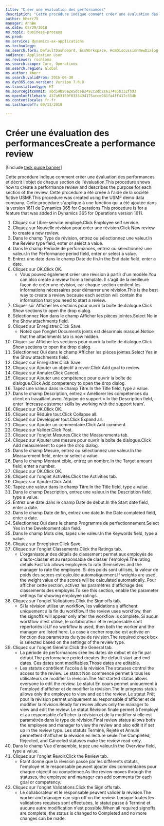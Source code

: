 ```yaml
--- 
title: "Créer une évaluation des performances"
description: "Cette procédure indique comment créer une évaluation des performances et décrit l'objet de chaque section de l'évaluation."
author: kherr75
manager: AnnBe
ms.date: 08/29/2018
ms.topic: business-process
ms.prod: 
ms.service: dynamics-ax-applications
ms.technology: 
ms.search.form: DefaultDashboard, EssWorkspace, HcmDiscussionNewDialog, HcmDiscussion, HcmDiscussionChangeSettings, HcmDiscussionAddGoalDialog, HcmTopicCreate, HcmMeasurementDetailDialog, HcmPerfJournalAdd
audience: Application User
ms.reviewer: rschloma
ms.search.scope: Core, Operations
ms.search.region: Global
ms.author: kherr
ms.search.validFrom: 2016-06-30
ms.dyn365.ops.version: Version 7.0.0
ms.translationtype: HT
ms.sourcegitcommit: abd59b96a2e5dceb2492c2db2c617485b332fbd3
ms.openlocfilehash: 437a63159f0333434175acce081fa4ff417c334b
ms.contentlocale: fr-fr
ms.lasthandoff: 09/13/2018

---
```

# <a name="create-a-performance-review"></a><span data-ttu-id="6d110-103">Créer une évaluation des performances</span><span class="sxs-lookup"><span data-stu-id="6d110-103">Create a performance review</span></span>

[!include [task guide banner](../../includes/task-guide-banner.md)]

<span data-ttu-id="6d110-104">Cette procédure indique comment créer une évaluation des performances et décrit l'objet de chaque section de l'évaluation.</span><span class="sxs-lookup"><span data-stu-id="6d110-104">This procedure shows how to create a performance review and describes the purpose for each section of the review.</span></span> <span data-ttu-id="6d110-105">Cette procédure a été créée à l'aide de la société fictive USMF.</span><span class="sxs-lookup"><span data-stu-id="6d110-105">This procedure was created using the USMF demo data company.</span></span> <span data-ttu-id="6d110-106">Cette procédure s'applique à une fonction qui a été ajoutée dans la version 1611 de Dynamics 365 for Operations.</span><span class="sxs-lookup"><span data-stu-id="6d110-106">This procedure is for a feature that was added in Dynamics 365 for Operations version 1611.</span></span>

1. <span data-ttu-id="6d110-107">Cliquez sur Libre-service employé.</span><span class="sxs-lookup"><span data-stu-id="6d110-107">Click Employee self service.</span></span>
2. <span data-ttu-id="6d110-108">Cliquez sur Nouvelle révision pour créer une révision.</span><span class="sxs-lookup"><span data-stu-id="6d110-108">Click New review to create a new review.</span></span>
3. <span data-ttu-id="6d110-109">Dans le champ Type de révision, entrez ou sélectionnez une valeur.</span><span class="sxs-lookup"><span data-stu-id="6d110-109">In the Review type field, enter or select a value.</span></span>
4. <span data-ttu-id="6d110-110">Dans le champ Période de performances, entrez ou sélectionnez une valeur.</span><span class="sxs-lookup"><span data-stu-id="6d110-110">In the Performance period field, enter or select a value.</span></span>
5. <span data-ttu-id="6d110-111">Entrez une date dans le champ Date de fin.</span><span class="sxs-lookup"><span data-stu-id="6d110-111">In the End date field, enter a date.</span></span>
6. <span data-ttu-id="6d110-112">Cliquez sur OK.</span><span class="sxs-lookup"><span data-stu-id="6d110-112">Click OK.</span></span>
    * <span data-ttu-id="6d110-113">Vous pouvez également créer une révision à partir d'un modèle.</span><span class="sxs-lookup"><span data-stu-id="6d110-113">You can also create a review from a template.</span></span> <span data-ttu-id="6d110-114">Il s'agit de la meilleure façon de créer une révision, car chaque section contient les informations nécessaires pour démarrer une révision.</span><span class="sxs-lookup"><span data-stu-id="6d110-114">This is the best way to create a review because each section will contain the information that you need to start a review.</span></span>  
7. <span data-ttu-id="6d110-115">Cliquer sur Afficher les sections pour ouvrir la boîte de dialogue.</span><span class="sxs-lookup"><span data-stu-id="6d110-115">Click Show sections to open the drop dialog.</span></span>
8. <span data-ttu-id="6d110-116">Sélectionnez Non dans le champ Afficher les pièces jointes.</span><span class="sxs-lookup"><span data-stu-id="6d110-116">Select No in the Show attachments field.</span></span>
9. <span data-ttu-id="6d110-117">Cliquez sur Enregistrer.</span><span class="sxs-lookup"><span data-stu-id="6d110-117">Click Save.</span></span>
    * <span data-ttu-id="6d110-118">Notez que l'onglet Documents joints est désormais masqué.</span><span class="sxs-lookup"><span data-stu-id="6d110-118">Notice that the attachments tab is now hidden.</span></span>  
10. <span data-ttu-id="6d110-119">Cliquer sur Afficher les sections pour ouvrir la boîte de dialogue.</span><span class="sxs-lookup"><span data-stu-id="6d110-119">Click Show sections to open the drop dialog.</span></span>
11. <span data-ttu-id="6d110-120">Sélectionnez Oui dans le champ Afficher les pièces jointes.</span><span class="sxs-lookup"><span data-stu-id="6d110-120">Select Yes in the Show attachments field.</span></span>
12. <span data-ttu-id="6d110-121">Cliquez sur Enregistrer.</span><span class="sxs-lookup"><span data-stu-id="6d110-121">Click Save.</span></span>
13. <span data-ttu-id="6d110-122">Cliquez sur Ajouter un objectif à revoir.</span><span class="sxs-lookup"><span data-stu-id="6d110-122">Click Add goal to review.</span></span>
14. <span data-ttu-id="6d110-123">Cliquez sur Annuler.</span><span class="sxs-lookup"><span data-stu-id="6d110-123">Click Cancel.</span></span>
15. <span data-ttu-id="6d110-124">Cliquez sur Ajouter une compétence pour ouvrir la boîte de dialogue.</span><span class="sxs-lookup"><span data-stu-id="6d110-124">Click Add competency to open the drop dialog.</span></span>
16. <span data-ttu-id="6d110-125">Tapez une valeur dans le champ Titre.</span><span class="sxs-lookup"><span data-stu-id="6d110-125">In the Title field, type a value.</span></span>
17. <span data-ttu-id="6d110-126">Dans le champ Description, entrez « Améliorer les compétences du client en travaillant avec l'équipe de support ».</span><span class="sxs-lookup"><span data-stu-id="6d110-126">In the Description field, enter 'Increase customer skills by working with the support team'.</span></span>
18. <span data-ttu-id="6d110-127">Cliquez sur OK.</span><span class="sxs-lookup"><span data-stu-id="6d110-127">Click OK.</span></span>
19. <span data-ttu-id="6d110-128">Cliquez sur Réduire tout.</span><span class="sxs-lookup"><span data-stu-id="6d110-128">Click Collapse all.</span></span>
20. <span data-ttu-id="6d110-129">Cliquez sur Développer tout.</span><span class="sxs-lookup"><span data-stu-id="6d110-129">Click Expand all.</span></span>
21. <span data-ttu-id="6d110-130">Cliquez sur Ajouter un commentaire.</span><span class="sxs-lookup"><span data-stu-id="6d110-130">Click Add comment.</span></span>
22. <span data-ttu-id="6d110-131">Cliquez sur Valider.</span><span class="sxs-lookup"><span data-stu-id="6d110-131">Click Post.</span></span>
23. <span data-ttu-id="6d110-132">Cliquez sur l'onglet Mesures.</span><span class="sxs-lookup"><span data-stu-id="6d110-132">Click the Measurements tab.</span></span>
24. <span data-ttu-id="6d110-133">Cliquez sur Ajouter une mesure pour ouvrir la boîte de dialogue.</span><span class="sxs-lookup"><span data-stu-id="6d110-133">Click Add measurement to open the drop dialog.</span></span>
25. <span data-ttu-id="6d110-134">Dans le champ Mesure, entrez ou sélectionnez une valeur.</span><span class="sxs-lookup"><span data-stu-id="6d110-134">In the Measurement field, enter or select a value.</span></span>
26. <span data-ttu-id="6d110-135">Dans le champ Montant cible, entrez un nombre.</span><span class="sxs-lookup"><span data-stu-id="6d110-135">In the Target amount field, enter a number.</span></span>
27. <span data-ttu-id="6d110-136">Cliquez sur OK.</span><span class="sxs-lookup"><span data-stu-id="6d110-136">Click OK.</span></span>
28. <span data-ttu-id="6d110-137">Cliquez sur l'onglet Activités.</span><span class="sxs-lookup"><span data-stu-id="6d110-137">Click the Activities tab.</span></span>
29. <span data-ttu-id="6d110-138">Cliquez sur Ajouter.</span><span class="sxs-lookup"><span data-stu-id="6d110-138">Click Add.</span></span>
30. <span data-ttu-id="6d110-139">Tapez une valeur dans le champ Titre.</span><span class="sxs-lookup"><span data-stu-id="6d110-139">In the Title field, type a value.</span></span>
31. <span data-ttu-id="6d110-140">Dans le champ Description, entrez une valeur.</span><span class="sxs-lookup"><span data-stu-id="6d110-140">In the Description field, type a value.</span></span>
32. <span data-ttu-id="6d110-141">Entrez une date dans le champ Date de début.</span><span class="sxs-lookup"><span data-stu-id="6d110-141">In the Start date field, enter a date.</span></span>
33. <span data-ttu-id="6d110-142">Dans le champ Date de fin, entrez une date.</span><span class="sxs-lookup"><span data-stu-id="6d110-142">In the Date completed field, enter a date.</span></span>
34. <span data-ttu-id="6d110-143">Sélectionnez Oui dans le champ Programme de perfectionnement.</span><span class="sxs-lookup"><span data-stu-id="6d110-143">Select Yes in the Development plan field.</span></span>
35. <span data-ttu-id="6d110-144">Dans le champ Mots clés, tapez une valeur.</span><span class="sxs-lookup"><span data-stu-id="6d110-144">In the Keywords field, type a value.</span></span>
36. <span data-ttu-id="6d110-145">Cliquez sur Enregistrer.</span><span class="sxs-lookup"><span data-stu-id="6d110-145">Click Save.</span></span>
37. <span data-ttu-id="6d110-146">Cliquez sur l'onglet Classements.</span><span class="sxs-lookup"><span data-stu-id="6d110-146">Click the Ratings tab.</span></span>
    * <span data-ttu-id="6d110-147">L'organisateur des détails de classement permet aux employés de s'auto-classer et au responsable de classer l'employé.</span><span class="sxs-lookup"><span data-stu-id="6d110-147">The rating details FastTab allows employees to rate themselves and the manager to rate the employee.</span></span> <span data-ttu-id="6d110-148">Si des poids sont utilisés, la valeur de poids des scores est calculée automatiquement.</span><span class="sxs-lookup"><span data-stu-id="6d110-148">If weights are used, the weight value of the scores will be calculated automatically.</span></span>    <span data-ttu-id="6d110-149">Pour afficher cette section, activez les paramètres d'affichage des classements des employés.</span><span class="sxs-lookup"><span data-stu-id="6d110-149">To see this section, enable the parameter settings for showing employee ratings.</span></span>  
38. <span data-ttu-id="6d110-150">Cliquez sur l'onglet Validations.</span><span class="sxs-lookup"><span data-stu-id="6d110-150">Click the Sign offs tab.</span></span>
    * <span data-ttu-id="6d110-151">Si la révision utilise un workflow, les validations s'affichent uniquement à la fin du workflow.</span><span class="sxs-lookup"><span data-stu-id="6d110-151">If the review uses workflow, then the signoffs will appear only after the workflow is complete.</span></span> <span data-ttu-id="6d110-152">Si aucun workflow n'est utilisé, le collaborateur et le responsable sont répertoriés ici.</span><span class="sxs-lookup"><span data-stu-id="6d110-152">If no workflow is used, then both the worker and the manager are listed here.</span></span> <span data-ttu-id="6d110-153">La case à cocher requise est activée en fonction des paramètres du type de révision.</span><span class="sxs-lookup"><span data-stu-id="6d110-153">The required check box is selected based on the settings of the review type.</span></span>  
39. <span data-ttu-id="6d110-154">Cliquez sur l'onglet Général.</span><span class="sxs-lookup"><span data-stu-id="6d110-154">Click the General tab.</span></span>
    * <span data-ttu-id="6d110-155">La période de performances crée les dates de début et de fin par défaut.</span><span class="sxs-lookup"><span data-stu-id="6d110-155">The performance period creates the default start and end dates.</span></span> <span data-ttu-id="6d110-156">Ces dates sont modifiables.</span><span class="sxs-lookup"><span data-stu-id="6d110-156">Those dates are editable.</span></span>  
    * <span data-ttu-id="6d110-157">Les statuts contrôlent l'accès à la révision.</span><span class="sxs-lookup"><span data-stu-id="6d110-157">The statuses control the access to the review.</span></span> <span data-ttu-id="6d110-158">Le statut Non commencé permet à tous les utilisateurs de modifier la révision.</span><span class="sxs-lookup"><span data-stu-id="6d110-158">The Not started status allows everyone to edit the review.</span></span> <span data-ttu-id="6d110-159">Le statut En cours permet uniquement à l'employé d'afficher et de modifier la révision.</span><span class="sxs-lookup"><span data-stu-id="6d110-159">The In progress status allows only the employee to view and edit the review.</span></span> <span data-ttu-id="6d110-160">Le statut Prêt pour la révision permet uniquement au responsable d'afficher et de modifier la révision.</span><span class="sxs-lookup"><span data-stu-id="6d110-160">Ready for review allows only the manager to view and edit the review.</span></span> <span data-ttu-id="6d110-161">Le statut Révision finale permet à l'employé et au responsable d'afficher la révision et de la modifier si elle est paramétrée dans le type de révision.</span><span class="sxs-lookup"><span data-stu-id="6d110-161">Final review status allows both the employee and manager to view the review and also edit it if set up in the review type.</span></span> <span data-ttu-id="6d110-162">Les statuts Terminé, Rejeté et Annulé permettent d'afficher la révision en lecture seule.</span><span class="sxs-lookup"><span data-stu-id="6d110-162">The Completed, Rejected, and Canceled statuses make the review read-only.</span></span>  
40. <span data-ttu-id="6d110-163">Dans le champ Vue d'ensemble, tapez une valeur.</span><span class="sxs-lookup"><span data-stu-id="6d110-163">In the Overview field, type a value.</span></span>
41. <span data-ttu-id="6d110-164">Cliquez sur l'onglet Revoir.</span><span class="sxs-lookup"><span data-stu-id="6d110-164">Click the Review tab.</span></span>
    * <span data-ttu-id="6d110-165">Étant donné que la révision passe par les différents statuts, l'employé et le responsable peuvent ajouter des commentaires pour chaque objectif ou compétence.</span><span class="sxs-lookup"><span data-stu-id="6d110-165">As the review moves through the statuses, the employee and manager can add comments for each goal or competency.</span></span>  
42. <span data-ttu-id="6d110-166">Cliquez sur l'onglet Validations.</span><span class="sxs-lookup"><span data-stu-id="6d110-166">Click the Sign offs tab.</span></span>
    * <span data-ttu-id="6d110-167">Le collaborateur et le responsable peuvent valider la révision.</span><span class="sxs-lookup"><span data-stu-id="6d110-167">The worker and manager can sign off on the review.</span></span> <span data-ttu-id="6d110-168">Lorsque toutes les validations requises sont effectuées, le statut passe à Terminé et aucune autre modification n'est possible.</span><span class="sxs-lookup"><span data-stu-id="6d110-168">When all required signoffs are complete, the status is changed to Completed and no more changes can be made.</span></span>  



